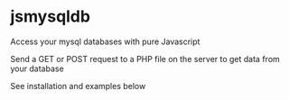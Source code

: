 # jsmysqldb
Access your mysql databases with pure Javascript

Send a GET or POST request to a PHP file on the server to get data from your database

See installation and examples below
